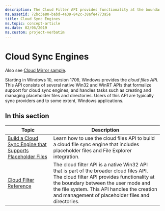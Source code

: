 ```yaml
---
description: The Cloud Filter API provides functionality at the boundary between the user mode and the file system.
ms.assetid: 72bc3e80-babd-4a39-842c-38afe4773a5e
title: Cloud Sync Engines
ms.topic: concept-article
ms.date: 02/06/2019
ms.custom: project-verbatim
---
```


# Cloud Sync Engines

Also see [Cloud Mirror sample](./build-a-cloud-file-sync-engine.md#cloud-mirror-sample).

Starting in Windows 10, version 1709, Windows provides the *cloud files API*. This API consists of several native Win32 and WinRT APIs that formalize support for cloud sync engines, and handles tasks such as creating and managing placeholder files and directories. Users of this API are typically sync providers and to some extent, Windows applications.

## In this section

| Topic                                                                | Description                                                                                        |
|----------------------------------------------------------------------|----------------------------------------------------------------------------------------------------|
| [Build a Cloud Sync Engine that Supports Placeholder Files](build-a-cloud-file-sync-engine.md)<br/> | Learn how to use the cloud files API to build a cloud file sync engine that includes placeholder files and File Explorer integration. <br/> |
| [Cloud Filter Reference](cloud-filter-reference.md)<br/> | The cloud filter API is a native Win32 API that is part of the broader cloud files API. The cloud filter API provides functionality at the boundary between the user mode and the file system. This API handles the creation and management of placeholder files and directories. <br/> |
